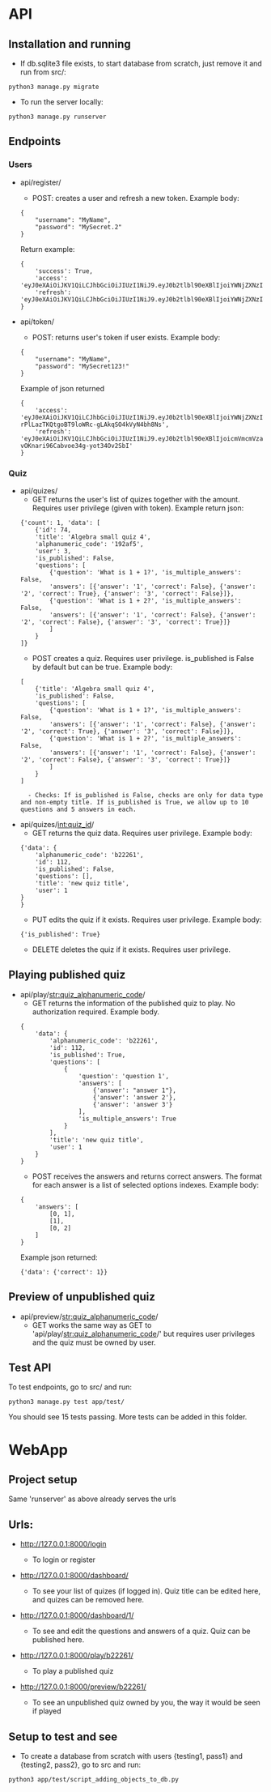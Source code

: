 # API

## Installation and running
- If db.sqlite3 file exists, to start database from scratch, just remove it and run from src/:
```
python3 manage.py migrate
```

- To run the server locally:
```
python3 manage.py runserver
```

## Endpoints

### Users

- api/register/
    - POST: creates a user and refresh a new token. Example body:
    ```
    {
        "username": "MyName",
        "password": "MySecret.2"
    }
    ```
    Return example:
    ```
    {
        'success': True,
        'access': 'eyJ0eXAiOiJKV1QiLCJhbGciOiJIUzI1NiJ9.eyJ0b2tlbl90eXBlIjoiYWNjZXNzIiwiZXhwIjoxNjYyMDI3OTQ1LCJpYXQiOjE2NjE0MjMxNDUsImp0aSI6IjJlYWY2MjMyY2ZmMzRkYmViYTM1ZDg3MzYzYzk0NWUwIiwidXNlcl9pZCI6MTR9.Qei6eOCuxJb0oh734kW6uY960bw0NRrnT9p1uTxUELI',
        'refresh': 'eyJ0eXAiOiJKV1QiLCJhbGciOiJIUzI1NiJ9.eyJ0b2tlbl90eXBlIjoiYWNjZXNzIiwiZXhwIjoxNjYyMDI3OTQ1LCJpYXQiOjE2NjE0MjMxNDUsImp0aSI6IjJlYWY2MjMyY2ZmMzRkYmViYTM1ZDg3MzYzYzk0NWUwIiwidXNlcl9pZCI6MTR9.Qei6eOCuxJb0oh734kW6ukA913AKqRrnT9p1uTx19Ok'
    }
    ```

- api/token/
    - POST: returns user's token if user exists. Example body:
    ```
    {
        "username": "MyName",
        "password": "MySecret123!"
    }
    ```
    Example of json returned
    ```
    {
        'access': 'eyJ0eXAiOiJKV1QiLCJhbGciOiJIUzI1NiJ9.eyJ0b2tlbl90eXBlIjoiYWNjZXNzIiwiZXhwIjoxNjYyMDI4MTQxLCJpYXQiOjE2NjE0MjMzNDEsImp0aSI6IjM0ODFmMmVjMzc2MDRjZmM4NGM2MTMwZmRlY2QxMTlhIiwidXNlcl9pZCI6MTV9.knR-rPlLazTKQtgoBT9loWRc-gLAkqSO4kVyN4bh8Ns',
        'refresh': 'eyJ0eXAiOiJKV1QiLCJhbGciOiJIUzI1NiJ9.eyJ0b2tlbl90eXBlIjoicmVmcmVzaCIsImV4cCI6MTY2MTUwOTc0MSwiaWF0IjoxNjYxNDIzMzQxLCJqdGkiOiJlYTcxMGRkMTg0YWY0Nzk2OTY1N2E4MGUyZjFlYzFhNCIsInVzZXJfaWQiOjE1fQ.KNdp6dpnRnjZ-vOKnari96Cabvoe34g-yot34Ov2SbI'
    }
    ```

### Quiz

- api/quizes/
    - GET returns the user's list of quizes together with the amount. Requires user privilege (given with token). Example return json:
    ```
    {'count': 1, 'data': [
        {'id': 74,
        'title': 'Algebra small quiz 4',
        'alphanumeric_code': '192af5',
        'user': 3,
        'is_published': False,
        'questions': [
            {'question': 'What is 1 + 1?', 'is_multiple_answers': False,
            'answers': [{'answer': '1', 'correct': False}, {'answer': '2', 'correct': True}, {'answer': '3', 'correct': False}]},
            {'question': 'What is 1 + 2?', 'is_multiple_answers': False,
            'answers': [{'answer': '1', 'correct': False}, {'answer': '2', 'correct': False}, {'answer': '3', 'correct': True}]}
            ]
        }
    ]}
    ```
    - POST creates a quiz. Requires user privilege. is_published is False by default but can be true. Example body:
    ```
    [
        {'title': 'Algebra small quiz 4',
        'is_published': False,
        'questions': [
            {'question': 'What is 1 + 1?', 'is_multiple_answers': False,
            'answers': [{'answer': '1', 'correct': False}, {'answer': '2', 'correct': True}, {'answer': '3', 'correct': False}]},
            {'question': 'What is 1 + 2?', 'is_multiple_answers': False,
            'answers': [{'answer': '1', 'correct': False}, {'answer': '2', 'correct': False}, {'answer': '3', 'correct': True}]}
            ]
        }
    ]
    ```
        - Checks: If is_published is False, checks are only for data type and non-empty title. If is_published is True, we allow up to 10 questions and 5 answers in each.

- api/quizes/<int:quiz_id>/
    - GET returns the quiz data. Requires user privilege. Example body:
    ```
    {'data': {
        'alphanumeric_code': 'b22261',
        'id': 112,
        'is_published': False,
        'questions': [],
        'title': 'new quiz title',
        'user': 1
    }
    }
    ```
    - PUT edits the quiz if it exists. Requires user privilege. Example body:
    ```
    {'is_published': True}
    ```
    - DELETE deletes the quiz if it exists. Requires user privilege.


## Playing published quiz

- api/play/<str:quiz_alphanumeric_code>/
    - GET returns the information of the published quiz to play. No authorization required. Example body.
    ```
    {
        'data': {
            'alphanumeric_code': 'b22261',
            'id': 112,
            'is_published': True,
            'questions': [
                {
                    'question': 'question 1',
                    'answers': [
                        {'answer': "answer 1"},
                        {'answer': 'answer 2'},
                        {'answer': 'answer 3'}
                    ],
                    'is_multiple_answers': True
                }
            ],
            'title': 'new quiz title',
            'user': 1
        }
    }
    ```
    - POST receives the answers and returns correct answers. The format for each answer is a list of selected options indexes. Example body:
    ```
    {
        'answers': [
            [0, 1],
            [1],
            [0, 2]
        ]
    }
    ```
    Example json returned:
    ```
    {'data': {'correct': 1}}
    ```

## Preview of unpublished quiz

- api/preview/<str:quiz_alphanumeric_code>/
    - GET works the same way as GET to 'api/play/<str:quiz_alphanumeric_code>/' but requires user privileges and the quiz must be owned by user.

## Test API

To test endpoints, go to src/ and run:
```
python3 manage.py test app/test/
```
You should see 15 tests passing. More tests can be added in this folder.

# WebApp

## Project setup
Same 'runserver' as above already serves the urls

## Urls:

- http://127.0.0.1:8000/login
    - To login or register

- http://127.0.0.1:8000/dashboard/
    - To see your list of quizes (if logged in). Quiz title can be edited here, and quizes can be removed here.

- http://127.0.0.1:8000/dashboard/1/
    - To see and edit the questions and answers of a quiz. Quiz can be published here.

- http://127.0.0.1:8000/play/b22261/
    - To play a published quiz

- http://127.0.0.1:8000/preview/b22261/
    - To see an unpublished quiz owned by you, the way it would be seen if played

## Setup to test and see

- To create a database from scratch with users {testing1, pass1} and {testing2, pass2}, go to src and run:
```
python3 app/test/script_adding_objects_to_db.py
```